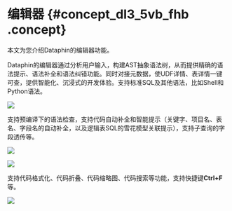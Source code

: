 # 编辑器 {#concept_dl3_5vb_fhb .concept}

本文为您介绍Dataphin的编辑器功能。

Dataphin的编辑器通过分析用户输入，构建AST抽象语法树，从而提供精确的语法提示、语法补全和语法纠错功能。同时对接元数据，使UDF详情、表详情一键可查，提供智能化、沉浸式的开发体验。支持标准SQL及其他语法，比如Shell和Python语法。

![](http://static-aliyun-doc.oss-cn-hangzhou.aliyuncs.com/assets/img/149656/155599250741667_zh-CN.png)

支持预编译下的语法检查，支持代码自动补全和智能提示（关键字、项目名、表名、字段名的自动补全，以及逻辑表SQL的雪花模型关联提示），支持子查询的字段透传等。

![](http://static-aliyun-doc.oss-cn-hangzhou.aliyuncs.com/assets/img/149656/155599250741669_zh-CN.png)

![](http://static-aliyun-doc.oss-cn-hangzhou.aliyuncs.com/assets/img/149656/155599250741670_zh-CN.png)

支持代码格式化、代码折叠、代码缩略图、代码搜索等功能，支持快捷键**Ctrl+F**等。

![](http://static-aliyun-doc.oss-cn-hangzhou.aliyuncs.com/assets/img/149656/155599250741672_zh-CN.png)

